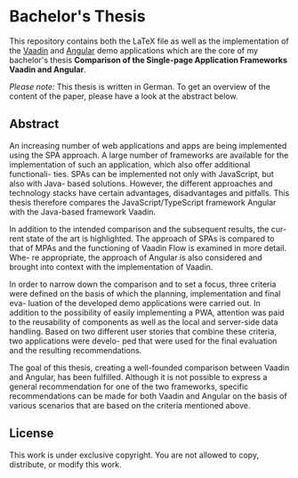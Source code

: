 # Bachelor's Thesis
This repository contains both the LaTeX file as well as the implementation of the [Vaadin](https://vaadin.com) and [Angular](https://angular.io) demo applications which are the core of my bachelor's thesis **Comparison of the Single-page Application Frameworks Vaadin and Angular**.

*Please note:* This thesis is written in German. To get an overview of the content of the paper, please have a look at the abstract below.

## Abstract
An increasing number of web applications and apps are being implemented using the SPA approach. A large number of frameworks are available for the implementation of such an application, which also offer additional functionali- ties. SPAs can be implemented not only with JavaScript, but also with Java- based solutions. However, the different approaches and technology stacks have certain advantages, disadvantages and pitfalls. This thesis therefore compares the JavaScript/TypeScript framework Angular with the Java-based framework Vaadin.

In addition to the intended comparison and the subsequent results, the cur- rent state of the art is highlighted. The approach of SPAs is compared to that of MPAs and the functioning of Vaadin Flow is examined in more detail. Whe- re appropriate, the approach of Angular is also considered and brought into context with the implementation of Vaadin.

In order to narrow down the comparison and to set a focus, three criteria were defined on the basis of which the planning, implementation and final eva- luation of the developed demo applications were carried out. In addition to the possibility of easily implementing a PWA, attention was paid to the reusability of components as well as the local and server-side data handling. Based on two different user stories that combine these criteria, two applications were develo- ped that were used for the final evaluation and the resulting recommendations.

The goal of this thesis, creating a well-founded comparison between Vaadin and Angular, has been fulfilled. Although it is not possible to express a general recommendation for one of the two frameworks, specific recommendations can be made for both Vaadin and Angular on the basis of various scenarios that are based on the criteria mentioned above.

## License
This work is under exclusive copyright. You are not allowed to copy, distribute, or modify this work.
